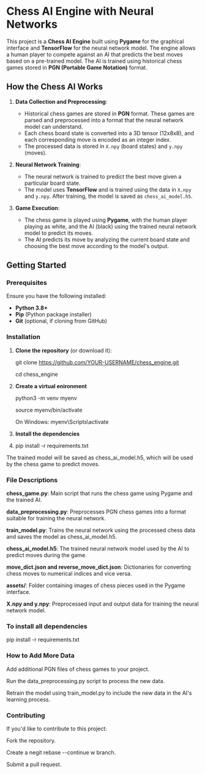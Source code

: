# **Chess AI Engine with Neural Networks**

This project is a **Chess AI Engine** built using **Pygame** for the graphical interface and **TensorFlow** for the neural network model. The engine allows a human player to compete against an AI that predicts the best moves based on a pre-trained model. The AI is trained using historical chess games stored in **PGN (Portable Game Notation)** format.




## **How the Chess AI Works**

1. **Data Collection and Preprocessing**:
   - Historical chess games are stored in **PGN** format. These games are parsed and preprocessed into a format that the neural network model can understand.
   - Each chess board state is converted into a 3D tensor (12x8x8), and each corresponding move is encoded as an integer index.
   - The processed data is stored in `X.npy` (board states) and `y.npy` (moves).

2. **Neural Network Training**:
   - The neural network is trained to predict the best move given a particular board state.
   - The model uses **TensorFlow** and is trained using the data in `X.npy` and `y.npy`. After training, the model is saved as `chess_ai_model.h5`.

3. **Game Execution**:
   - The chess game is played using **Pygame**, with the human player playing as white, and the AI (black) using the trained neural network model to predict its moves.
   - The AI predicts its move by analyzing the current board state and choosing the best move according to the model's output.

## **Getting Started**

### **Prerequisites**

Ensure you have the following installed:
- **Python 3.8+**
- **Pip** (Python package installer)
- **Git** (optional, if cloning from GitHub)

### **Installation**

1. **Clone the repository** (or download it):


   git clone https://github.com/YOUR-USERNAME/chess_engine.git
   
   cd chess_engine

3. **Create a virtual enironment**

   python3 -m venv myenv
   
   source myenv/bin/activate
   
   On Windows: myenv\Scripts\activate

5. **Install the dependencies**
6. 
   pip install -r requirements.txt

The trained model will be saved as chess_ai_model.h5, which will be used by the chess game to predict moves.

### **File Descriptions**


**chess_game.py**: Main script that runs the chess game using Pygame and the trained AI.

**data_preprocessing.py**: Preprocesses PGN chess games into a format suitable for training the neural network.

**train_model.py**: Trains the neural network using the processed chess data and saves the model as chess_ai_model.h5.

**chess_ai_model.h5**: The trained neural network model used by the AI to predict moves during the game.

**move_dict.json and reverse_move_dict.json**: Dictionaries for converting chess moves to numerical indices and vice versa.

**assets/**: Folder containing images of chess pieces used in the Pygame interface.

**X.npy and y.npy**: Preprocessed input and output data for training the neural network model.


### **To install all dependencies**

pip install -r requirements.txt

### **How to Add More Data**
Add additional PGN files of chess games to your project.

Run the data_preprocessing.py script to process the new data.

Retrain the model using train_model.py to include the new data in the AI's learning process.

### **Contributing**

If you'd like to contribute to this project:

Fork the repository.

Create a negit rebase --continue
w branch.


Submit a pull request.
   




